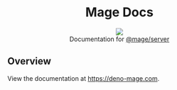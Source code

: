 <h1 align="center">Mage Docs</h1>
<div align="center">
  <img src="https://github.com/user-attachments/assets/558a5409-0a48-4ef7-a119-c3c4b251dba8"/>
</div>
<div align="center">
  Documentation for <a href="https://jsr.io/@mage/server">@mage/server</a>
</div>

## Overview

View the documentation at https://deno-mage.com.
